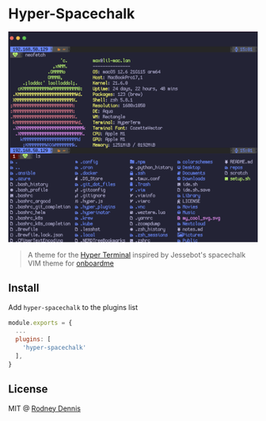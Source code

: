 # Hyper-Spacechalk

![IMG](https://raw.githubusercontent.com/cloudymax/hyper-spacechalk/main/screenshot.png)

> A theme for the [Hyper Terminal](https://hyper.is) inspired by Jessebot's  spacechalk VIM theme for [onboardme](https://github.com/jessebot/onboardme) 
## Install
Add `hyper-spacechalk` to the plugins list

```js
module.exports = {
  ...
  plugins: [
    'hyper-spacechalk'
  ],
}
```

## License
MIT @ [Rodney Dennis](https://rod.today)
